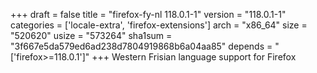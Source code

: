 +++
draft = false
title = "firefox-fy-nl 118.0.1-1"
version = "118.0.1-1"
categories = ['locale-extra', 'firefox-extensions']
arch = "x86_64"
size = "520620"
usize = "573264"
sha1sum = "3f667e5da579ed6ad238d7804919868b6a04aa85"
depends = "['firefox>=118.0.1']"
+++
Western Frisian language support for Firefox